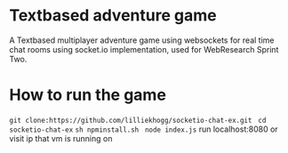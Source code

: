 # Textbased adventure game
A Textbased multiplayer adventure game using websockets for real time chat rooms using socket.io implementation, used for WebResearch Sprint Two. 

# How to run the game
```git clone:https://github.com/lilliekhogg/socketio-chat-ex.git ```
```cd socketio-chat-ex```
``` sh npminstall.sh ```
``` node index.js```
run localhost:8080 or visit ip that vm is running on
